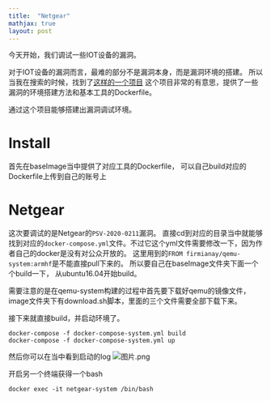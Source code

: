 ```yaml
---
title:  "Netgear"
mathjax: true
layout: post
---
```


今天开始，我们调试一些IOT设备的漏洞。

对于IOT设备的漏洞而言，最难的部分不是漏洞本身，而是漏洞环境的搭建。
所以当我在搜索的时候，找到了[这样的一个项目](https://github.com/firmianay/IoT-vulhub)
这个项目非常的有意思，提供了一些漏洞的环境搭建方法和基本工具的Dockerfile。

通过这个项目能够搭建出漏洞调试环境。

# Install
首先在baseImage当中提供了对应工具的Dockerfile，
可以自己build对应的Dockerfile上传到自己的账号上

# Netgear
这次要调试的是Netgear的`PSV-2020-0211`漏洞。
直接cd到对应的目录当中就能够找到对应的`docker-compose.yml`文件。不过它这个yml文件需要修改一下，因为作者自己的docker是没有对公众开放的。
这里用到的`FROM firmianay/qemu-system:armhf`是不能直接pull下来的。
所以要自己在baseImage文件夹下面一个个build一下，
从ubuntu16.04开始build。

需要注意的是在qemu-system构建的过程中首先要下载好qemu的镜像文件，
image文件夹下有download.sh脚本，里面的三个文件需要全部下载下来。

接下来就直接build，并启动环境了。
```
docker-compose -f docker-compose-system.yml build
docker-compose -f docker-compose-system.yml up
```
然后你可以在当中看到启动的log
![图片.png](https://i.loli.net/2021/02/07/UiS4IyDvRqFWf5Y.png)

开启另一个终端获得一个bash
```
docker exec -it netgear-system /bin/bash
```





